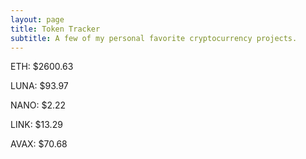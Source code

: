 ```yaml
---
layout: page
title: Token Tracker
subtitle: A few of my personal favorite cryptocurrency projects.
---
```


<!--BEGINCRYPTOINPUT-->
ETH: $2600.63

LUNA: $93.97

NANO: $2.22

LINK: $13.29

AVAX: $70.68

<!--ENDCRYPTOINPUT-->
